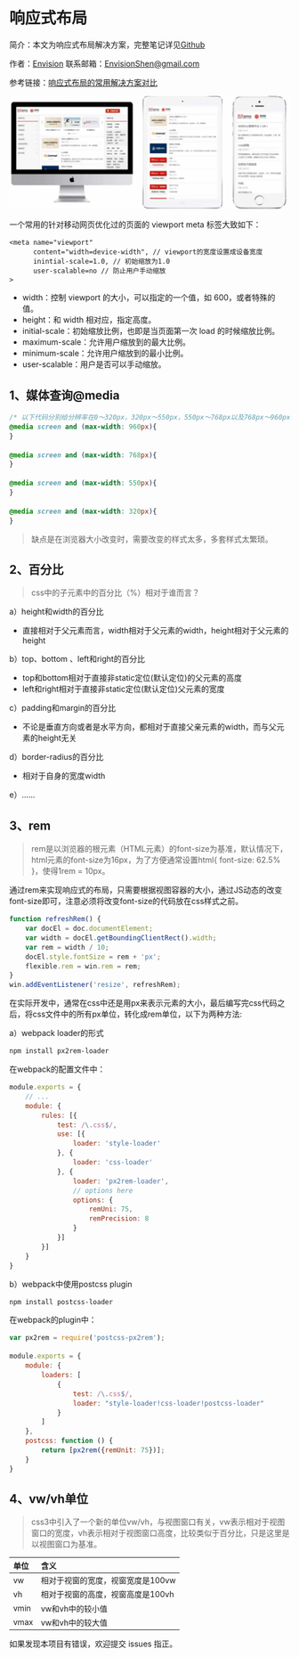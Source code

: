 # 响应式布局

简介：本文为响应式布局解决方案，完整笔记详见[Github](https://github.com/MrEnvision/Front-end_learning_notes)

作者：[Envision](https://github.com/MrEnvision) 联系邮箱：[EnvisionShen@gmail.com](mailto:EnvisionShen@gmail.com)

参考链接：[响应式布局的常用解决方案对比](https://github.com/forthealllight/blog/issues/13)

![](../../../.gitbook/assets/pic5%20%281%29.png)

一个常用的针对移动网页优化过的页面的 viewport meta 标签大致如下：

```markup
<meta name="viewport" 
      content="width=device-width", // viewport的宽度设置成设备宽度
      inintial-scale=1.0, // 初始缩放为1.0
      user-scalable=no // 防止用户手动缩放
>
```

* width：控制 viewport 的大小，可以指定的一个值，如 600，或者特殊的值。
* height：和 width 相对应，指定高度。
* initial-scale：初始缩放比例，也即是当页面第一次 load 的时候缩放比例。
* maximum-scale：允许用户缩放到的最大比例。
* minimum-scale：允许用户缩放到的最小比例。
* user-scalable：用户是否可以手动缩放。

## 1、媒体查询@media

```css
/* 以下代码分别给分辨率在0～320px，320px～550px，550px～768px以及768px～960px的屏幕设置样式 */
@media screen and (max-width: 960px){
}

@media screen and (max-width: 768px){ 
}

@media screen and (max-width: 550px){ 
}

@media screen and (max-width: 320px){
}
```

> 缺点是在浏览器大小改变时，需要改变的样式太多，多套样式太繁琐。

## 2、百分比

> css中的子元素中的百分比（%）相对于谁而言？

a）height和width的百分比

* 直接相对于父元素而言，width相对于父元素的width，height相对于父元素的height

b）top、bottom 、left和right的百分比

* top和bottom相对于直接非static定位\(默认定位\)的父元素的高度
* left和right相对于直接非static定位\(默认定位\)父元素的宽度

c）padding和margin的百分比

* 不论是垂直方向或者是水平方向，都相对于直接父亲元素的width，而与父元素的height无关

d）border-radius的百分比

* 相对于自身的宽度width

e）......

## 3、rem

> rem是以浏览器的根元素（HTML元素）的font-size为基准，默认情况下，html元素的font-size为16px，为了方便通常设置html{ font-size: 62.5% }，使得1rem = 10px。

通过rem来实现响应式的布局，只需要根据视图容器的大小，通过JS动态的改变font-size即可，注意必须将改变font-size的代码放在css样式之前。

```javascript
function refreshRem() {
    var docEl = doc.documentElement;
    var width = docEl.getBoundingClientRect().width;
    var rem = width / 10;
    docEl.style.fontSize = rem + 'px';
    flexible.rem = win.rem = rem;
}
win.addEventListener('resize', refreshRem);
```

在实际开发中，通常在css中还是用px来表示元素的大小，最后编写完css代码之后，将css文件中的所有px单位，转化成rem单位，以下为两种方法:

a）webpack loader的形式

```bash
npm install px2rem-loader
```

在webpack的配置文件中：

```javascript
module.exports = {
    // ...
    module: {
        rules: [{
            test: /\.css$/,
            use: [{
                loader: 'style-loader'
            }, {
                loader: 'css-loader'
            }, {
                loader: 'px2rem-loader',
                // options here
                options: {
                    remUni: 75,
                    remPrecision: 8
                }
            }]
        }]
    }
}
```

b）webpack中使用postcss plugin

```text
npm install postcss-loader
```

在webpack的plugin中：

```javascript
var px2rem = require('postcss-px2rem');

module.exports = {
    module: {
        loaders: [
            {
                test: /\.css$/,
                loader: "style-loader!css-loader!postcss-loader"
            }
        ]
    },
    postcss: function () {
        return [px2rem({remUnit: 75})];
    }
}
```

## 4、vw/vh单位

> css3中引入了一个新的单位vw/vh，与视图窗口有关，vw表示相对于视图窗口的宽度，vh表示相对于视图窗口高度，比较类似于百分比，只是这里是以视图窗口为基准。

| 单位 | 含义 |
| :--- | :--- |
| vw | 相对于视窗的宽度，视窗宽度是100vw |
| vh | 相对于视窗的高度，视窗高度是100vh |
| vmin | vw和vh中的较小值 |
| vmax | vw和vh中的较大值 |

如果发现本项目有错误，欢迎提交 issues 指正。

